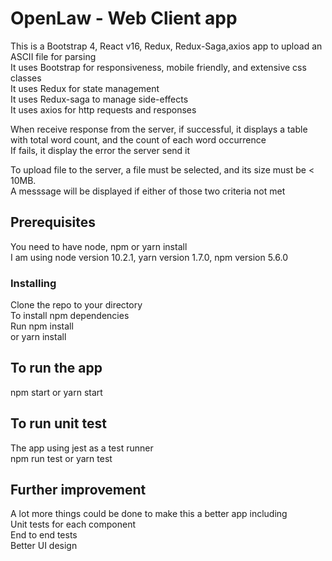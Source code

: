 # OpenLaw - Web Client app

This is a Bootstrap 4, React v16, Redux, Redux-Saga,axios app to upload an ASCII file for parsing<br/>
It uses Bootstrap for responsiveness, mobile friendly, and extensive css classes<br/>
It uses Redux for state management<br/>
It uses Redux-saga to manage side-effects<br/>
It uses axios for http requests and responses<br/>

When receive response from the server, if successful, it displays a table with total word count, and the count of each word occurrence<br/>
If fails, it display the error the server send it<br/>

To upload file to the server, a file must be selected, and its size must be < 10MB.<br/>
A messsage will be displayed if either of those two criteria not met<br/>

## Prerequisites
You need to have node, npm or yarn install<br/>
I am using node version 10.2.1, yarn version 1.7.0, npm version 5.6.0

### Installing

Clone the repo to your directory<br/>
To install npm dependencies<br/>
Run npm install <br/>
or yarn install

## To run the app
npm start or yarn start

## To run unit test
The app using jest as a test runner<br/>
npm run test or yarn test

## Further improvement
A lot more things could be done to make this a better app including<br/>
Unit tests for each component<br/>
End to end tests<br/>
Better UI design<br/>
